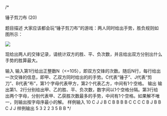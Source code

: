 /*

锤子剪刀布 (20)

题目描述
大家应该都会玩“锤子剪刀布”的游戏：两人同时给出手势，胜负规则如图所示：

![](https://github.com/EchoDemo/algorithm-notes/tree/master/Unit3/3.1_experiment.txt/image/play.png)

现给出两人的交锋记录，请统计双方的胜、平、负次数，并且给出双方分别出什么手势的胜算最大。



输入
输入第1行给出正整数N（<=105），即双方交锋的次数。随后N行，每行给出一次交锋的信息，即甲、乙双方同时给出的的手势。C代表“锤子”、J代表“剪刀”、B代表“布”，第1个字母代表甲方，第2个代表乙方，中间有1个空格。
输出
输出第1、2行分别给出甲、乙的胜、平、负次数，数字间以1个空格分隔。第3行给出两个字母，分别代表甲、乙获胜次数最多的手势，中间有1个空格。如果解不唯一，则输出按字母序最小的解。
样例输入
10
C J
J B
C B
B B
B C
C C
C B
J B
B C
J J
样例输出
5 3 2
2 3 5
B B
*/
